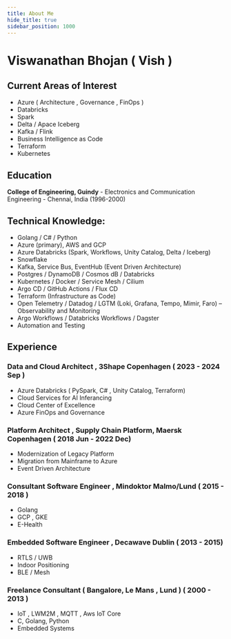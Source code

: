 ```yaml
---
title: About Me
hide_title: true
sidebar_position: 1000
---
```


# Viswanathan Bhojan ( Vish )

## Current Areas of Interest
- Azure ( Architecture , Governance , FinOps )
- Databricks
- Spark
- Delta / Apace Iceberg
- Kafka / Flink
- Business Intelligence as Code
- Terraform
- Kubernetes

## Education

**College of Engineering, Guindy**
    - Electronics and Communication Engineering
    - Chennai, India (1996-2000)

## Technical Knowledge:

- Golang / C# / Python
- Azure (primary), AWS and GCP
- Azure Databricks (Spark, Workflows, Unity Catalog, Delta / Iceberg)
- Snowflake
- Kafka, Service Bus, EventHub (Event Driven Architecture)
- Postgres / DynamoDB / Cosmos dB / Databricks
- Kubernetes / Docker / Service Mesh / Cilium
- Argo CD / GitHub Actions / Flux CD
- Terraform (Infrastructure as Code)
- Open Telemetry / Datadog / LGTM (Loki, Grafana, Tempo, Mimir, Faro) – Observability and Monitoring
- Argo Workflows / Databricks Workflows / Dagster
- Automation and Testing 

## Experience

### Data and Cloud Architect , 3Shape Copenhagen ( 2023 - 2024 Sep )
- Azure Databricks ( PySpark, C# , Unity Catalog, Terraform)
- Cloud Services for AI Inferancing
- Cloud Center of Excellence
- Azure FinOps and Governance

### Platform Architect , Supply Chain Platform, Maersk Copenhagen ( 2018 Jun - 2022 Dec)
- Modernization of Legacy Platform
- Migration from Mainframe to Azure
- Event Driven Architecture

### Consultant Software Engineer , Mindoktor Malmo/Lund ( 2015 - 2018 )
- Golang
- GCP , GKE
- E-Health

### Embedded Software Engineer , Decawave Dublin ( 2013 - 2015)
- RTLS / UWB
- Indoor Positioning
- BLE / Mesh

### Freelance Consultant ( Bangalore, Le Mans , Lund ) ( 2000 - 2013 )
 - IoT , LWM2M , MQTT , Aws IoT Core
 - C, Golang, Python
 - Embedded Systems
